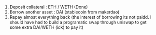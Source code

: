 1. Deposit collateral : ETH / WETH (Done)
2. Borrow another asset : DAI (stablecoin from makerdao)
3. Repay almost everything back (the interest of borrowing its not paidd. I should have had to build a programatic swap through uniswap to get some extra DAI/WETH (idk) to pay it)
